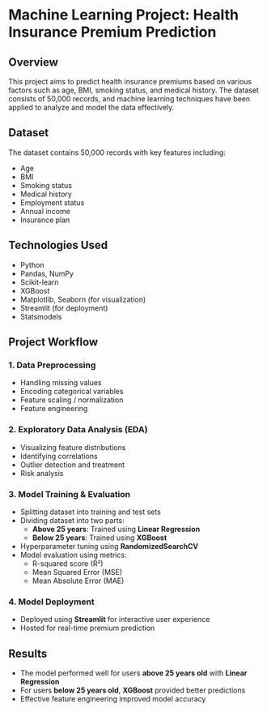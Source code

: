 # Machine Learning Project: Health Insurance Premium Prediction

## Overview

This project aims to predict health insurance premiums based on various factors such as age, BMI, smoking status, and medical history. The dataset consists of 50,000 records, and machine learning techniques have been applied to analyze and model the data effectively.

## Dataset

The dataset contains 50,000 records with key features including:

- Age
- BMI
- Smoking status
- Medical history
- Employment status
- Annual income
- Insurance plan

## Technologies Used

- Python
- Pandas, NumPy
- Scikit-learn
- XGBoost
- Matplotlib, Seaborn (for visualization)
- Streamlit (for deployment)
- Statsmodels

## Project Workflow

### 1. Data Preprocessing

- Handling missing values
- Encoding categorical variables
- Feature scaling / normalization
- Feature engineering

### 2. Exploratory Data Analysis (EDA)

- Visualizing feature distributions
- Identifying correlations
- Outlier detection and treatment
- Risk analysis

### 3. Model Training & Evaluation

- Splitting dataset into training and test sets
- Dividing dataset into two parts:
  - **Above 25 years**: Trained using **Linear Regression**
  - **Below 25 years**: Trained using **XGBoost**
- Hyperparameter tuning using **RandomizedSearchCV**
- Model evaluation using metrics:
  - R-squared score (R²)
  - Mean Squared Error (MSE)
  - Mean Absolute Error (MAE)

### 4. Model Deployment

- Deployed using **Streamlit** for interactive user experience
- Hosted for real-time premium prediction

## Results

- The model performed well for users **above 25 years old** with **Linear Regression**
- For users **below 25 years old**, **XGBoost** provided better predictions
- Effective feature engineering improved model accuracy

##
